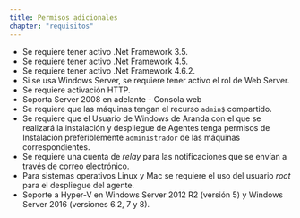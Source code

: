 ```yaml
---
title: Permisos adicionales
chapter: "requisitos"
---
```


*   Se requiere tener activo .Net Framework 3.5.
*   Se requiere tener activo .Net Framework 4.5.
*   Se requiere tener activo .Net Framework 4.6.2.
*   Si se usa Windows Server, se requiere tener activo el rol de Web Server.
*   Se requiere activación HTTP.
*   Soporta Server 2008 en adelante - Consola web
*   Se requiere que las máquinas tengan el recurso `admin$` compartido.
*   Se requiere que el Usuario de Windows de Aranda con el que se realizará la instalación y despliegue de Agentes tenga permisos de Instalación preferiblemente `administrador` de las máquinas correspondientes.
*   Se requiere una cuenta de _relay_ para las notificaciones que se envían a través de correo electrónico.
*   Para sistemas operativos Linux y Mac se requiere el uso del usuario _root_ para el despliegue del agente.
*   Soporte a Hyper-V en Windows Server 2012 R2 (versión 5) y Windows Server 2016 (versiones 6.2, 7 y 8).
